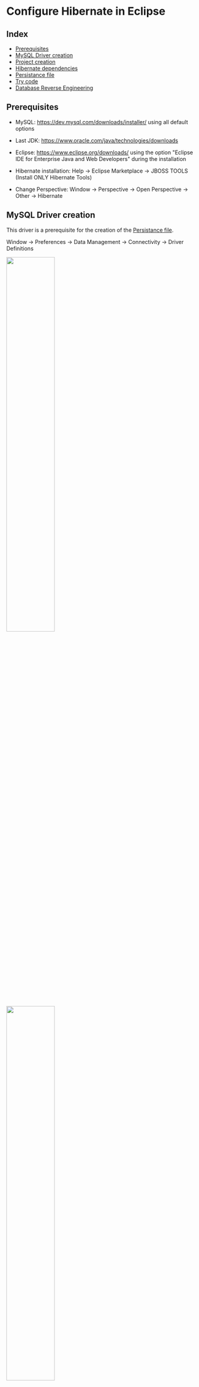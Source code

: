 # Configure Hibernate in Eclipse
## Index
- [Prerequisites](https://github.com/thomascristofaro/Config-Hibernate-Eclipse#prerequisites)
- [MySQL Driver creation](https://github.com/thomascristofaro/Config-Hibernate-Eclipse#mysql-driver-creation)
- [Project creation](https://github.com/thomascristofaro/Config-Hibernate-Eclipse#project-creation)
- [Hibernate dependencies](https://github.com/thomascristofaro/Config-Hibernate-Eclipse#hibernate-dependencies)
- [Persistance file](https://github.com/thomascristofaro/Config-Hibernate-Eclipse#persistance-file-hibernatecfgxml)
- [Try code](https://github.com/thomascristofaro/Config-Hibernate-Eclipse#try-code)
- [Database Reverse Engineering](https://github.com/thomascristofaro/Config-Hibernate-Eclipse#database-reverse-engineering)

## Prerequisites
- MySQL: https://dev.mysql.com/downloads/installer/ using all default options

- Last JDK: https://www.oracle.com/java/technologies/downloads

- Eclipse: https://www.eclipse.org/downloads/
  using the option "Eclipse IDE for Enterprise Java and Web Developers" during the installation

- Hibernate installation: Help &rarr; Eclipse Marketplace &rarr; JBOSS TOOLS (Install ONLY Hibernate Tools) 

- Change Perspective: Window &rarr; Perspective &rarr; Open Perspective &rarr; Other &rarr; Hibernate

## MySQL Driver creation

This driver is a prerequisite for the creation of the [Persistance file](https://github.com/thomascristofaro/Config-Hibernate-Eclipse#persistance-file-hibernatecfgxml).

Window &rarr; Preferences &rarr; Data Management &rarr; Connectivity &rarr; Driver Definitions

<img src="https://user-images.githubusercontent.com/11760847/221429388-71572919-9a9c-48cf-84e3-d4d56416467b.png" width="50%" height="50%">
<img src="https://user-images.githubusercontent.com/11760847/221429454-950cc635-d381-4dc1-b7d8-82c4c3828919.png" width="50%" height="50%">

In JAR List remove all and add the JAR that you installed with MySQL (maybe in C:\Program Files (x86)\MySQL\Connector J 8.0):

<img src="https://user-images.githubusercontent.com/11760847/221429514-078477af-3a0e-4eab-9a57-1786ee148a85.png" width="50%" height="50%">

Continue in tab Properties and then save it.

## Project creation

File &rarr; New &rarr; Project &rarr; Maven Project:

<img src="https://user-images.githubusercontent.com/11760847/221429973-769e3e4d-4ba5-46f4-82de-b2727a928d5e.png" width="50%" height="50%">
<img src="https://user-images.githubusercontent.com/11760847/221429980-0f7835f9-87a6-40b9-92ba-ecc4315974f6.png" width="50%" height="50%">

Call Group Id e Artifact Id as you prefer. Finish it and then wait until you have this folder structure

<img src="https://user-images.githubusercontent.com/11760847/221430049-eb5a5746-6132-41e2-8e45-9256a72b2edd.png" width="25%" height="25%">

Right click on JRE System Library &rarr; Properties &rarr; Change the enviroment with the JRE that you have in your computer

<img src="https://user-images.githubusercontent.com/11760847/221430141-8bcce705-c70a-4d6c-a556-40be655f3ae3.png" width="50%" height="50%">

If you click on "enviroment" button you can see with wich version is matched with the installed JRE (for me is JavaSE-18):

<img src="https://user-images.githubusercontent.com/11760847/221430351-a148b6b2-66f8-4d8a-bd6a-639070a70361.png" width="50%" height="50%">

Create two Java package in src/main/java: `com.hibernate.model` (for table-classes) and `com.hibernate.app` (for manager-classes)

<img src="https://user-images.githubusercontent.com/11760847/221430430-7fbb2943-ac2b-4fd8-915d-59076fd9529f.png" width="50%" height="50%">

## Hibernate dependencies

`pom.xml` is the file of the project configuration of Maven.

Paste at the end of `pom.xml` (before `</project>`)
```
<dependencies>
  <dependency>
    <groupId>org.hibernate.orm</groupId>
    <artifactId>hibernate-core</artifactId>
    <version>6.1.7.Final</version>
  </dependency>
  <dependency>
    <groupId>mysql</groupId>
    <artifactId>mysql-connector-java</artifactId>
    <version>8.0.32</version>
  </dependency>
</dependencies>
```
Save the file. You must see the dependences downloaded inside "maven dependencies"

## Persistance file (hibernate.cfg.xml)

This is a file that allow hibernate to connect with the database.

File &rarr; New &rarr; Hibernate configuration file:

<img src="https://user-images.githubusercontent.com/11760847/221440499-902582e5-4448-4a67-b249-00b1500b0908.png" width="35%" height="35%">

Next &rarr; "Get values from connection" &rarr; if you don't have a profile &rarr; New &rarr; MySQL &rarr; Driver created before
Test the connection and go next:

<img src="https://user-images.githubusercontent.com/11760847/221440683-a19fd72a-cf6a-45fd-b827-4cbb14d6ba6f.png" width="50%" height="50%">

Then change in Annotations and finish the setup:

<img src="https://user-images.githubusercontent.com/11760847/221440691-eda9cdd3-ef19-4204-bdcc-b524b418b513.png" width="50%" height="50%">

Insert inside `Hibernate.cfg.xml` and save it:
```
<property name="hibernate.hbm2ddl.auto">create</property>
<property name="hibernate.show_sql">true</property>
```
If is all ok, we must see the database connection with tables inside the tab "Hibernate Configurations":

<img src="https://user-images.githubusercontent.com/11760847/221441164-e451499a-fe0e-445f-bfd2-7c619bccd0a3.png" width="35%" height="35%">

## Try code

Now we can try some code for testing connection.

Database table:
```
CREATE TABLE `courses` (
  `COURSE_ID` bigint NOT NULL,
  `COURSE_NAME` varchar(255) NOT NULL,
  PRIMARY KEY (`COURSE_ID`)
);
```

Create and copy/paste these 3 java classes: 
- [Course.java](./Course.java) in `com.hibernate.model` &rarr; it contains the definition of the table
- [CourseManager.java](./CourseManager.java) in `com.hibernate.app` &rarr; it contains CRUD operations on the table 
- [App.java](./App.java) in `com.hibernate.app` &rarr; it contains the main

Make attention at packages, jakarta importing and CFGFILE path.

Insert in `hibernate.cfg.xml` the connection between hibernate and java classes: 

`<mapping class="com.hibernate.model.Course" />`

Right click on CourseManager &rarr; Run As &rarr; Java Application &rarr; you must see red (INFO) and white (SQL) code in output terminal.

Check if there is some data inside `courses` table.

## Database Reverse Engineering

With this setup, hibernate can create java class from database tables.

Run &rarr; Hibernate Code Generation &rarr; Hibernate Code Generation Configurations &rarr; New Configuration:

<img src="https://user-images.githubusercontent.com/11760847/221443894-64d16356-bffe-4f57-8ce8-d668580b06ae.png" width="60%" height="60%">

<img src="https://user-images.githubusercontent.com/11760847/221443997-3c39b637-3a6c-43c4-ac2b-e02f6c5e44b1.png" width="60%" height="60%">

In reveng.xml click on Setup &rarr; Create New:

<img src="https://user-images.githubusercontent.com/11760847/221444110-f0b6a3d9-cd8b-4786-8881-3a08ee97af07.png" width="50%" height="50%">

Then next, include just a table for testing creation and finish.

<img src="https://user-images.githubusercontent.com/11760847/221444167-142c222b-c678-4949-8fc7-05789412bc63.png" width="50%" height="50%">

Return in Hibernate Code Generation Configurations and be sure that reveng.xml is compiled and then Run the Code Generation:

<img src="https://user-images.githubusercontent.com/11760847/221444280-0d9c0f8d-5ae6-451d-89f7-ccbb510c9deb.png" width="60%" height="60%">

The generated files will be created in the package previously set:

<img src="https://user-images.githubusercontent.com/11760847/221444676-9dcf451e-10e6-4610-9901-4b5719f10abb.png" width="25%" height="25%">

Unfortunately the class generated is without @annotations:

<img src="https://user-images.githubusercontent.com/11760847/221445121-666f0495-1957-4f2c-a7ee-eef7539a3cc6.png" width="50%" height="50%">
